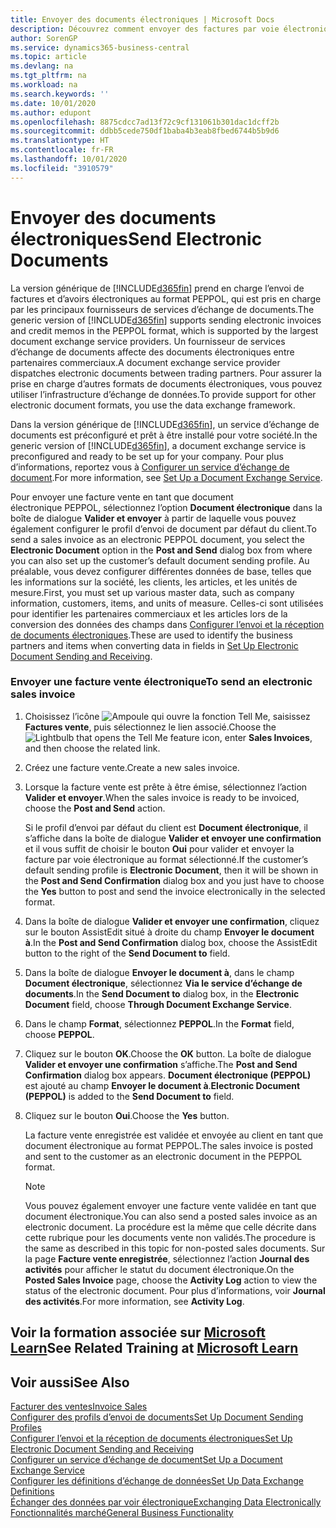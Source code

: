```yaml
---
title: Envoyer des documents électroniques | Microsoft Docs
description: Découvrez comment envoyer des factures par voie électronique.
author: SorenGP
ms.service: dynamics365-business-central
ms.topic: article
ms.devlang: na
ms.tgt_pltfrm: na
ms.workload: na
ms.search.keywords: ''
ms.date: 10/01/2020
ms.author: edupont
ms.openlocfilehash: 8875cdcc7ad13f72c9cf131061b301dac1dcff2b
ms.sourcegitcommit: ddbb5cede750df1baba4b3eab8fbed6744b5b9d6
ms.translationtype: HT
ms.contentlocale: fr-FR
ms.lasthandoff: 10/01/2020
ms.locfileid: "3910579"
---
```

# <a name="send-electronic-documents"></a><span data-ttu-id="cce58-103">Envoyer des documents électroniques</span><span class="sxs-lookup"><span data-stu-id="cce58-103">Send Electronic Documents</span></span>
<span data-ttu-id="cce58-104">La version générique de [!INCLUDE[d365fin](includes/d365fin_md.md)] prend en charge l’envoi de factures et d’avoirs électroniques au format PEPPOL, qui est pris en charge par les principaux fournisseurs de services d’échange de documents.</span><span class="sxs-lookup"><span data-stu-id="cce58-104">The generic version of [!INCLUDE[d365fin](includes/d365fin_md.md)] supports sending electronic invoices and credit memos in the PEPPOL format, which is supported by the largest document exchange service providers.</span></span> <span data-ttu-id="cce58-105">Un fournisseur de services d’échange de documents affecte des documents électroniques entre partenaires commerciaux.</span><span class="sxs-lookup"><span data-stu-id="cce58-105">A document exchange service provider dispatches electronic documents between trading partners.</span></span> <span data-ttu-id="cce58-106">Pour assurer la prise en charge d’autres formats de documents électroniques, vous pouvez utiliser l’infrastructure d’échange de données.</span><span class="sxs-lookup"><span data-stu-id="cce58-106">To provide support for other electronic document formats, you use the data exchange framework.</span></span>  

 <span data-ttu-id="cce58-107">Dans la version générique de [!INCLUDE[d365fin](includes/d365fin_md.md)], un service d’échange de documents est préconfiguré et prêt à être installé pour votre société.</span><span class="sxs-lookup"><span data-stu-id="cce58-107">In the generic version of [!INCLUDE[d365fin](includes/d365fin_md.md)], a document exchange service is preconfigured and ready to be set up for your company.</span></span> <span data-ttu-id="cce58-108">Pour plus d’informations, reportez vous à [Configurer un service d’échange de document](across-how-to-set-up-a-document-exchange-service.md).</span><span class="sxs-lookup"><span data-stu-id="cce58-108">For more information, see [Set Up a Document Exchange Service](across-how-to-set-up-a-document-exchange-service.md).</span></span>  

 <span data-ttu-id="cce58-109">Pour envoyer une facture vente en tant que document électronique PEPPOL, sélectionnez l’option **Document électronique** dans la boîte de dialogue **Valider et envoyer** à partir de laquelle vous pouvez également configurer le profil d’envoi de document par défaut du client.</span><span class="sxs-lookup"><span data-stu-id="cce58-109">To send a sales invoice as an electronic PEPPOL document, you select the **Electronic Document** option in the **Post and Send** dialog box from where you can also set up the customer’s default document sending profile.</span></span> <span data-ttu-id="cce58-110">Au préalable, vous devez configurer différentes données de base, telles que les informations sur la société, les clients, les articles, et les unités de mesure.</span><span class="sxs-lookup"><span data-stu-id="cce58-110">First, you must set up various master data, such as company information, customers, items, and units of measure.</span></span> <span data-ttu-id="cce58-111">Celles-ci sont utilisées pour identifier les partenaires commerciaux et les articles lors de la conversion des données des champs dans [Configurer l’envoi et la réception de documents électroniques](across-how-to-set-up-electronic-document-sending-and-receiving.md).</span><span class="sxs-lookup"><span data-stu-id="cce58-111">These are used to identify the business partners and items when converting data in fields in [Set Up Electronic Document Sending and Receiving](across-how-to-set-up-electronic-document-sending-and-receiving.md).</span></span>  

### <a name="to-send-an-electronic-sales-invoice"></a><span data-ttu-id="cce58-112">Envoyer une facture vente électronique</span><span class="sxs-lookup"><span data-stu-id="cce58-112">To send an electronic sales invoice</span></span>  

1.  <span data-ttu-id="cce58-113">Choisissez l’icône ![Ampoule qui ouvre la fonction Tell Me](media/ui-search/search_small.png "Dites-moi ce que vous voulez faire"), saisissez **Factures vente**, puis sélectionnez le lien associé.</span><span class="sxs-lookup"><span data-stu-id="cce58-113">Choose the ![Lightbulb that opens the Tell Me feature](media/ui-search/search_small.png "Tell me what you want to do") icon, enter **Sales Invoices**, and then choose the related link.</span></span>  

2.  <span data-ttu-id="cce58-114">Créez une facture vente.</span><span class="sxs-lookup"><span data-stu-id="cce58-114">Create a new sales invoice.</span></span>  

3.  <span data-ttu-id="cce58-115">Lorsque la facture vente est prête à être émise, sélectionnez l’action **Valider et envoyer**.</span><span class="sxs-lookup"><span data-stu-id="cce58-115">When the sales invoice is ready to be invoiced, choose the **Post and Send** action.</span></span>  

     <span data-ttu-id="cce58-116">Si le profil d’envoi par défaut du client est **Document électronique**, il s’affiche dans la boîte de dialogue **Valider et envoyer une confirmation** et il vous suffit de choisir le bouton **Oui** pour valider et envoyer la facture par voie électronique au format sélectionné.</span><span class="sxs-lookup"><span data-stu-id="cce58-116">If the customer’s default sending profile is **Electronic Document**, then it will be shown in the **Post and Send Confirmation** dialog box and you just have to choose the **Yes** button to post and send the invoice electronically in the selected format.</span></span>  

4.  <span data-ttu-id="cce58-117">Dans la boîte de dialogue **Valider et envoyer une confirmation**, cliquez sur le bouton AssistEdit situé à droite du champ **Envoyer le document à**.</span><span class="sxs-lookup"><span data-stu-id="cce58-117">In the **Post and Send Confirmation** dialog box, choose the AssistEdit button to the right of the **Send Document to** field.</span></span>  

5.  <span data-ttu-id="cce58-118">Dans la boîte de dialogue **Envoyer le document à**, dans le champ **Document électronique**, sélectionnez **Via le service d’échange de documents**.</span><span class="sxs-lookup"><span data-stu-id="cce58-118">In the **Send Document to** dialog box, in the **Electronic Document** field, choose **Through Document Exchange Service**.</span></span>  

6.  <span data-ttu-id="cce58-119">Dans le champ **Format**, sélectionnez **PEPPOL**.</span><span class="sxs-lookup"><span data-stu-id="cce58-119">In the **Format** field, choose **PEPPOL**.</span></span>  

7.  <span data-ttu-id="cce58-120">Cliquez sur le bouton **OK**.</span><span class="sxs-lookup"><span data-stu-id="cce58-120">Choose the **OK** button.</span></span> <span data-ttu-id="cce58-121">La boîte de dialogue **Valider et envoyer une confirmation** s’affiche.</span><span class="sxs-lookup"><span data-stu-id="cce58-121">The **Post and Send Confirmation** dialog box appears.</span></span> <span data-ttu-id="cce58-122">**Document électronique (PEPPOL)** est ajouté au champ **Envoyer le document à**.</span><span class="sxs-lookup"><span data-stu-id="cce58-122">**Electronic Document (PEPPOL)** is added to the **Send Document to** field.</span></span>  

8.  <span data-ttu-id="cce58-123">Cliquez sur le bouton **Oui**.</span><span class="sxs-lookup"><span data-stu-id="cce58-123">Choose the **Yes** button.</span></span>  

     <span data-ttu-id="cce58-124">La facture vente enregistrée est validée et envoyée au client en tant que document électronique au format PEPPOL.</span><span class="sxs-lookup"><span data-stu-id="cce58-124">The sales invoice is posted and sent to the customer as an electronic document in the PEPPOL format.</span></span>  

    > [!NOTE]  
    >  <span data-ttu-id="cce58-125">Vous pouvez également envoyer une facture vente validée en tant que document électronique.</span><span class="sxs-lookup"><span data-stu-id="cce58-125">You can also send a posted sales invoice as an electronic document.</span></span> <span data-ttu-id="cce58-126">La procédure est la même que celle décrite dans cette rubrique pour les documents vente non validés.</span><span class="sxs-lookup"><span data-stu-id="cce58-126">The procedure is the same as described in this topic for non-posted sales documents.</span></span> <span data-ttu-id="cce58-127">Sur la page **Facture vente enregistrée**, sélectionnez l’action **Journal des activités** pour afficher le statut du document électronique.</span><span class="sxs-lookup"><span data-stu-id="cce58-127">On the **Posted Sales Invoice** page, choose the **Activity Log** action to view the status of the electronic document.</span></span> <span data-ttu-id="cce58-128">Pour plus d’informations, voir **Journal des activités**.</span><span class="sxs-lookup"><span data-stu-id="cce58-128">For more information, see **Activity Log**.</span></span>  

## <a name="see-related-training-at-microsoft-learn"></a><span data-ttu-id="cce58-129">Voir la formation associée sur [Microsoft Learn](/learn/modules/electronic-documents-dynamics-365-business-central/index)</span><span class="sxs-lookup"><span data-stu-id="cce58-129">See Related Training at [Microsoft Learn](/learn/modules/electronic-documents-dynamics-365-business-central/index)</span></span>

## <a name="see-also"></a><span data-ttu-id="cce58-130">Voir aussi</span><span class="sxs-lookup"><span data-stu-id="cce58-130">See Also</span></span>  
[<span data-ttu-id="cce58-131">Facturer des ventes</span><span class="sxs-lookup"><span data-stu-id="cce58-131">Invoice Sales</span></span>](sales-how-invoice-sales.md)  
[<span data-ttu-id="cce58-132">Configurer des profils d’envoi de documents</span><span class="sxs-lookup"><span data-stu-id="cce58-132">Set Up Document Sending Profiles</span></span>](sales-how-setup-document-send-profiles.md)  
[<span data-ttu-id="cce58-133">Configurer l’envoi et la réception de documents électroniques</span><span class="sxs-lookup"><span data-stu-id="cce58-133">Set Up Electronic Document Sending and Receiving</span></span>](across-how-to-set-up-electronic-document-sending-and-receiving.md)  
[<span data-ttu-id="cce58-134">Configurer un service d’échange de document</span><span class="sxs-lookup"><span data-stu-id="cce58-134">Set Up a Document Exchange Service</span></span>](across-how-to-set-up-a-document-exchange-service.md)  
[<span data-ttu-id="cce58-135">Configurer les définitions d’échange de données</span><span class="sxs-lookup"><span data-stu-id="cce58-135">Set Up Data Exchange Definitions</span></span>](across-how-to-set-up-data-exchange-definitions.md)  
[<span data-ttu-id="cce58-136">Échanger des données par voir électronique</span><span class="sxs-lookup"><span data-stu-id="cce58-136">Exchanging Data Electronically</span></span>](across-data-exchange.md)  
[<span data-ttu-id="cce58-137">Fonctionnalités marché</span><span class="sxs-lookup"><span data-stu-id="cce58-137">General Business Functionality</span></span>](ui-across-business-areas.md)  
